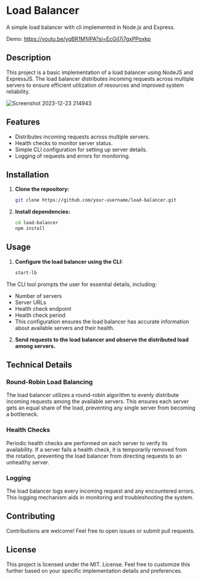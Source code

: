 # Load Balancer

A simple load balancer with cli implemented in Node.js and Express.

Demo: https://youtu.be/yqBR1M1jlPA?si=EcGiI7i7gxPPoxkp

## Description

This project is a basic implementation of a load balancer using NodeJS and ExpressJS. The load balancer distributes incoming requests across multiple servers to ensure efficient utilization of resources and improved system reliability.

![Screenshot 2023-12-23 214943](https://github.com/harshilsharmaa/Load-Balancer/assets/71216106/c91bdfca-7327-45a7-a5a4-d39f0330f81a)


## Features

- Distributes incoming requests across multiple servers.
- Health checks to monitor server status.
- Simple CLI configuration for setting up server details.
- Logging of requests and errors for monitoring.

## Installation

1. **Clone the repository:**

   ```bash
   git clone https://github.com/your-username/load-balancer.git

   
2. **Install dependencies:**

   ```bash
   cd load-balancer
   npm install

   
## Usage

1. **Configure the load balancer using the CLI:**

   ```bash
   start-lb

 The CLI tool prompts the user for essential details, including:

- Number of servers
- Server URLs
- Health check endpoint
- Health check period
- This configuration ensures the load balancer has accurate information about available servers and their health.

   
2. **Send requests to the load balancer and observe the distributed load among servers.**

## Technical Details

### Round-Robin Load Balancing
The load balancer utilizes a round-robin algorithm to evenly distribute incoming requests among the available servers. This ensures each server gets an equal share of the load, preventing any single server from becoming a bottleneck.

### Health Checks
Periodic health checks are performed on each server to verify its availability. If a server fails a health check, it is temporarily removed from the rotation, preventing the load balancer from directing requests to an unhealthy server.

### Logging
The load balancer logs every incoming request and any encountered errors. This logging mechanism aids in monitoring and troubleshooting the system.

## Contributing
Contributions are welcome! Feel free to open issues or submit pull requests.

## License
This project is licensed under the MIT. License.
Feel free to customize this further based on your specific implementation details and preferences.

